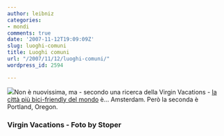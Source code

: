 ```yaml
---
author: leibniz
categories:
- mondi
comments: true
date: '2007-11-12T19:09:09Z'
slug: luoghi-comuni
title: Luoghi comuni
url: "/2007/11/12/luoghi-comuni/"
wordpress_id: 2594

---
```

[![](https://farm1.static.flickr.com/105/315112145_6ae7e4018c_s.jpg)](https://www.flickr.com/photos/stoper/315112145/)Non è nuovissima, ma - secondo una ricerca della Virgin Vacations - [la città più bici-friendly del mondo](https://www.virgin-vacations.com/site_vv/11-most-bike-friendly-cities.asp) è... Amsterdam. Però la seconda è Portland, Oregon.

### Virgin Vacations - Foto by Stoper

